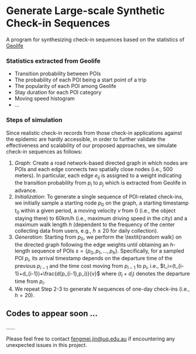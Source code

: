 # Generate Large-scale Synthetic Check-in Sequences
A program for synthesizing check-in sequences based on the statistics of [Geolife](https://www.microsoft.com/en-us/research/publication/geolife-gps-trajectory-dataset-user-guide/)

### Statistics extracted from Geolife
- Transition probability between POIs
- The probability of each POI being a start point of a trip
- The popularity of each POI among Geolife
- Stay duration for each POI category
- Moving speed histogram
- ...

### Steps of simulation
Since realistic check-in records from those check-in applications against the epidemic are hardly accessible, in order to further validate the effectiveness and scalability of our proposed approaches, we simulate check-in sequences as follows: 
1. _Graph_: Create a road network-based directed graph in which nodes are POIs and each edge connects two spatially close nodes (i.e., 500 meters). In particular, each edge $e_{ij}$ is assigned to a weight indicating the transition probability from $p_i$ to $p_j$ which is extracted from Geolife in advance. 
2. _Initialization_: To generate a single sequence of POI-related check-ins, we initially sample a starting node $p_0$ on the graph, a starting timestamp $t_0$ within a given period, a moving velocity $v$ from 0 (i.e., the object staying there) to 60km/h (i.e., maximum driving speed in the city) and a maximum walk length $h$ (dependent to the frequency of the center collecting data from users, e.g., $h\leq 20$ for daily collection). 
3. _Generation_: Starting from $p_0$, we perform the \textit{random walk} on the directed graph following the edge weights until obtaining an $h$-length sequence of POIs $s=\{p_0,p_1,\ldots,p_h\}$. Specifically, for a sampled POI $p_i$, its arrival timestamp depends on the departure time of the previous $p_{i-1}$ and the time cost moving from $p_{i-1}$ to $p_i$, i.e., $t_i=(t_{i-1}+d_{i-1})+\frac{d(p_{i-1},p_i)}{v}$ where $(t_i+d_i)$ denotes the departure time from $p_i$. 
4. We repeat Step 2-3 to generate $N$ sequences of one-day check-ins (i.e., $h=20$).

## Codes to appear soon ...
......

Please feel free to contact fengmei.jin@uq.edu.au if encountering any unexpected issues in this project.
